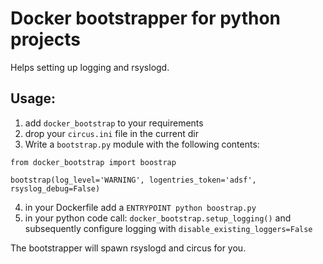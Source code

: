 # Docker bootstrapper for python projects

Helps setting up logging and rsyslogd.


## Usage:

1. add `docker_bootstrap` to your requirements
2. drop your `circus.ini` file in the current dir
3. Write a `bootstrap.py` module with the following contents:
```
from docker_bootstrap import boostrap

bootstrap(log_level='WARNING', logentries_token='adsf', rsyslog_debug=False)
```
4. in your Dockerfile add a `ENTRYPOINT python boostrap.py`
5. in your python code call: `docker_bootstrap.setup_logging()` and subsequently configure logging with `disable_existing_loggers=False`

The bootstrapper will spawn rsyslogd and circus for you.
